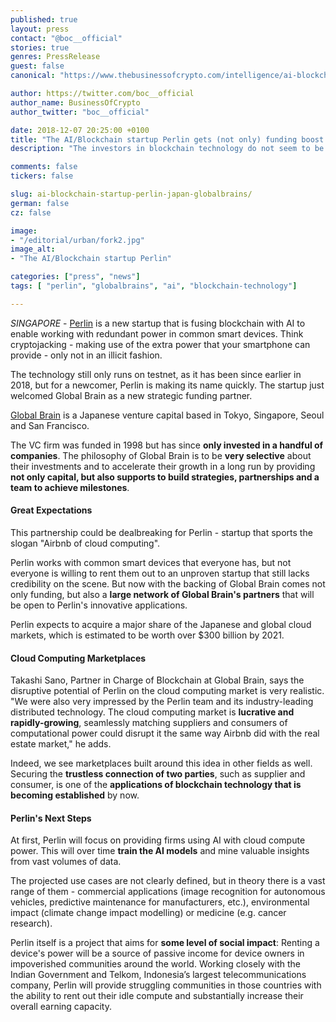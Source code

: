 ```yaml
---
published: true
layout: press
contact: "@boc__official"
stories: true
genres: PressRelease
guest: false
canonical: "https://www.thebusinessofcrypto.com/intelligence/ai-blockchain-startup-perlin-japan-globalbrains"

author: https://twitter.com/boc__official
author_name: BusinessOfCrypto
author_twitter: "boc__official"

date: 2018-12-07 20:25:00 +0100
title: "The AI/Blockchain startup Perlin gets (not only) funding boost from a Japanese innovator"
description: "The investors in blockchain technology do not seem to be put off by the bear market."

comments: false
tickers: false

slug: ai-blockchain-startup-perlin-japan-globalbrains/
german: false
cz: false

image:
- "/editorial/urban/fork2.jpg"
image_alt:
- "The AI/Blockchain startup Perlin"

categories: ["press", "news"]
tags: [ "perlin", "globalbrains", "ai", "blockchain-technology"]

---
```


*SINGAPORE* - [Perlin](https://perlin.net) is a new startup that is fusing blockchain with AI to enable working with redundant power in common smart devices. Think cryptojacking - making use of the extra power that your smartphone can provide - only not in an illicit fashion.

The technology still only runs on testnet, as it has been since earlier in 2018, but for a newcomer, Perlin is making its name quickly. The startup just welcomed Global Brain as a new strategic funding partner.

[Global Brain](http://globalbrains.com/en/) is a Japanese venture capital based in Tokyo, Singapore, Seoul and San Francisco.

The VC firm was funded in 1998 but has since **only invested in a handful of companies**. The philosophy of Global Brain is to be **very selective** about their investments and to accelerate their growth in a long run by providing **not only capital, but also supports to build strategies, partnerships and a team to achieve milestones**.

#### Great Expectations

This partnership could be dealbreaking for Perlin - startup that sports the slogan "Airbnb of cloud computing".

Perlin works with common smart devices that everyone has, but not everyone is willing to rent them out to an unproven startup that still lacks credibility on the scene. But now with the backing of Global Brain comes not only funding, but also a **large network of Global Brain's partners** that will be open to Perlin's innovative applications.

Perlin expects to acquire a major share of the Japanese and global cloud markets, which is estimated to be worth over $300 billion by 2021.

#### Cloud Computing Marketplaces

Takashi Sano, Partner in Charge of Blockchain at Global Brain, says the disruptive potential of Perlin on the cloud computing market is very realistic. "We were also very impressed by the Perlin team and its industry-leading distributed technology. The cloud computing market is **lucrative and rapidly-growing**, seamlessly matching suppliers and consumers of computational power could disrupt it the same way Airbnb did with the real estate market," he adds.

Indeed, we see marketplaces built around this idea in other fields as well. Securing the **trustless connection of two parties**, such as supplier and consumer, is one of the **applications of blockchain technology that is becoming established** by now.

#### Perlin's Next Steps

At first, Perlin will focus on providing firms using AI with cloud compute power. This will over time **train the AI models** and mine valuable insights from vast volumes of data.

The projected use cases are not clearly defined, but in theory there is a vast range of them - commercial applications (image recognition for autonomous vehicles, predictive maintenance for manufacturers, etc.), environmental impact (climate change impact modelling) or medicine (e.g. cancer research).

Perlin itself is a project that aims for **some level of social impact**: Renting a device's power will be a source of passive income for device owners in impoverished communities around the world. Working closely with the Indian Government and Telkom, Indonesia’s largest telecommunications company, Perlin will provide struggling communities in those countries with the ability to rent out their idle compute and substantially increase their overall earning capacity.
